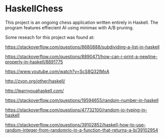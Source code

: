 # HaskellChess

This project is an ongoing chess application written entirely in Haskell. The program features effiecient AI using minimax with A/B pruning.


Some reseach for this project was found at: 

https://stackoverflow.com/questions/8680888/subdividing-a-list-in-haskell 

https://stackoverflow.com/questions/8890471/how-can-i-print-a-newline-properly-in-haskell/8891775 

https://www.youtube.com/watch?v=ScS8Q32lMxA

http://zvon.org/other/haskell/

http://learnyouahaskell.com/

https://stackoverflow.com/questions/19594655/random-number-in-haskell

https://stackoverflow.com/questions/47732100/random-io-typing-in-haskell

https://stackoverflow.com/questions/39102852/haskell-how-to-use-random-integer-from-randomrio-in-a-function-that-returns-a-b/39102954
